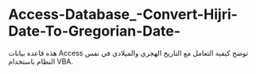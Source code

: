 # Access-Database_-Convert-Hijri-Date-To-Gregorian-Date-
هذه قاعدة بيانات Access توضح كيفية التعامل مع التاريخ الهجري والميلادي في نفس النظام باستخدام VBA.

